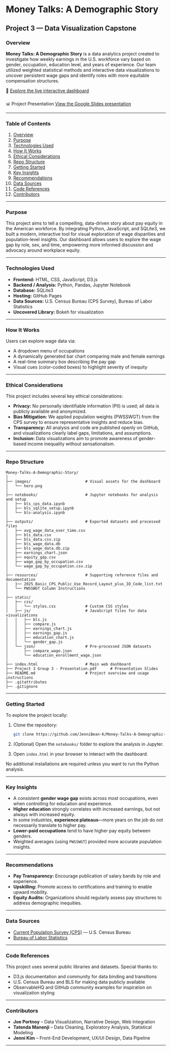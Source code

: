 # Money Talks: A Demographic Story

## Project 3 — Data Visualization Capstone

### Overview

**Money Talks: A Demographic Story** is a data analytics project created to investigate how weekly earnings in the U.S. workforce vary based on gender, occupation, education level, and years of experience. Our team utilized weighted statistical methods and interactive data visualizations to uncover persistent wage gaps and identify roles with more equitable compensation structures.
  
🔗 [Explore the live interactive dashboard](https://incomparable-semolina-1febd4.netlify.app)
###

📊 Project Presentation
[View the Google Slides presentation](https://docs.google.com/presentation/d/1K1UFU5ODPQysXAYCYaNPm1TfW2k4wQ68/edit?usp=sharing&ouid=100258271677741519394&rtpof=true&sd=true)

---

### Table of Contents

1. [Overview](#overview)
2. [Purpose](#purpose)
3. [Technologies Used](#technologies-used)
4. [How It Works](#how-it-works)
5. [Ethical Considerations](#ethical-considerations)
6. [Repo Structure](#repo-structure)
7. [Getting Started](#getting-started)
8. [Key Insights](#key-insights)
9. [Recommendations](#recommendations)
10. [Data Sources](#data-sources)
11. [Code References](#code-references)
12. [Contributors](#contributors)

---

### Purpose

This project aims to tell a compelling, data-driven story about pay equity in the American workforce. By integrating Python, JavaScript, and SQLite3, we built a modern, interactive tool for visual exploration of wage disparities and population-level insights. Our dashboard allows users to explore the wage gap by role, sex, and time, empowering more informed discussion and advocacy around workplace equity.

---

### Technologies Used

- **Frontend:** HTML, CSS, JavaScript, D3.js
- **Backend / Analysis:** Python, Pandas, Jupyter Notebook
- **Database:** SQLite3
- **Hosting:** GitHub Pages
- **Data Sources:** U.S. Census Bureau (CPS Survey), Bureau of Labor Statistics
- **Uncovered Library:** Bokeh for visualization

---

### How It Works

Users can explore wage data via:
- A dropdown menu of occupations
- A dynamically generated bar chart comparing male and female earnings
- A real-time summary box describing the pay gap
- Visual cues (color-coded boxes) to highlight severity of inequity

---

### Ethical Considerations

This project includes several key ethical considerations:
- **Privacy:** No personally identifiable information (PII) is used; all data is publicly available and anonymized.
- **Bias Mitigation:** We applied population weights (PWSSWGT) from the CPS survey to ensure representative insights and reduce bias.
- **Transparency:** All analysis and code are published openly on GitHub, and visualizations clearly label gaps, limitations, and assumptions.
- **Inclusion:** Data visualizations aim to promote awareness of gender-based income inequality without sensationalism.

---

### Repo Structure

```
Money-Talks-A-Demographic-Story/
│
├── images/                        # Visual assets for the dashboard
│   └── hero.png
│
├── notebooks/                     # Jupyter notebooks for analysis and setup
│   ├── bls_cps_data.ipynb
│   ├── bls_sqlite_setup.ipynb
│   └── bls-analysis.ipynb
│
├── outputs/                       # Exported datasets and processed files
│   ├── avg_wage_data_over_time.csv
│   ├── bls_data.csv
│   ├── bls_data.csv.zip
│   ├── bls_wage_data.db
│   ├── bls_wage_data.db.zip
│   ├── earnings_chart.json
│   ├── equity_gap.csv
│   ├── wage_gap_by_occupation.csv
│   └── wage_gap_by_occupation.csv.zip
│
├── resources/                     # Supporting reference files and documentation
│   ├── 2025_Basic_CPS_Public_Use_Record_Layout_plus_IO_Code_list.txt
│   └── PWSSWGT Column Instructions
│
├── static/
│   ├── css/
│   │   └── styles.css             # Custom CSS styles
│   ├── js/                        # JavaScript files for data visualizations
│   │   ├── bls.js
│   │   ├── compare.js
│   │   ├── earnings_chart.js
│   │   ├── earnings_gap.js
│   │   ├── education_chart.js
│   │   └── gender_gap.js
│   └── json/                      # Pre-processed JSON datasets
│       ├── compare_wage.json
│       └── education_enrollment_wage.json
│
├── index.html                     # Main web dashboard
├── Project 3 Group 3 - Presentation.pdf      # Presentation Slides
├── README.md                      # Project overview and usage instructions
├── .gitattributes
├── .gitignore
```

---

### Getting Started

To explore the project locally:

1. Clone the repository:
   ```bash
   git clone https://github.com/JenniBean-K/Money-Talks-A-Demographic-Story.git
   ```

2. (Optional) Open the `notebooks/` folder to explore the analysis in Jupyter.

3. Open `index.html` in your browser to interact with the dashboard.

No additional installations are required unless you want to run the Python analysis.

---

### Key Insights

- A consistent **gender wage gap** exists across most occupations, even when controlling for education and experience.
- **Higher education** strongly correlates with increased earnings, but not always with increased equity.
- In some industries, **experience plateaus**—more years on the job do not necessarily translate to higher pay.
- **Lower-paid occupations** tend to have higher pay equity between genders.
- Weighted averages (using `PWSSWGT`) provided more accurate population insights.

---

### Recommendations

- **Pay Transparency:** Encourage publication of salary bands by role and experience.
- **Upskilling:** Promote access to certifications and training to enable upward mobility.
- **Equity Audits:** Organizations should regularly assess pay structures to address demographic inequities.

---

### Data Sources

- [Current Population Survey (CPS)](https://www.census.gov/programs-surveys/cps.html) — U.S. Census Bureau
- [Bureau of Labor Statistics](https://www.bls.gov/)

---

### Code References

This project uses several public libraries and datasets. Special thanks to:
- D3.js documentation and community for data binding and transitions
- U.S. Census Bureau and BLS for making data publicly available
- ObservableHQ and GitHub community examples for inspiration on visualization styling

---

### Contributors

- **Joe Portnoy** – Data Visualization, Narrative Design, Web Integration  
- **Tatenda Manenji** – Data Cleaning, Exploratory Analysis, Statistical Modeling  
- **Jenni Kim** – Front-End Development, UX/UI Design, Data Pipeline

---

